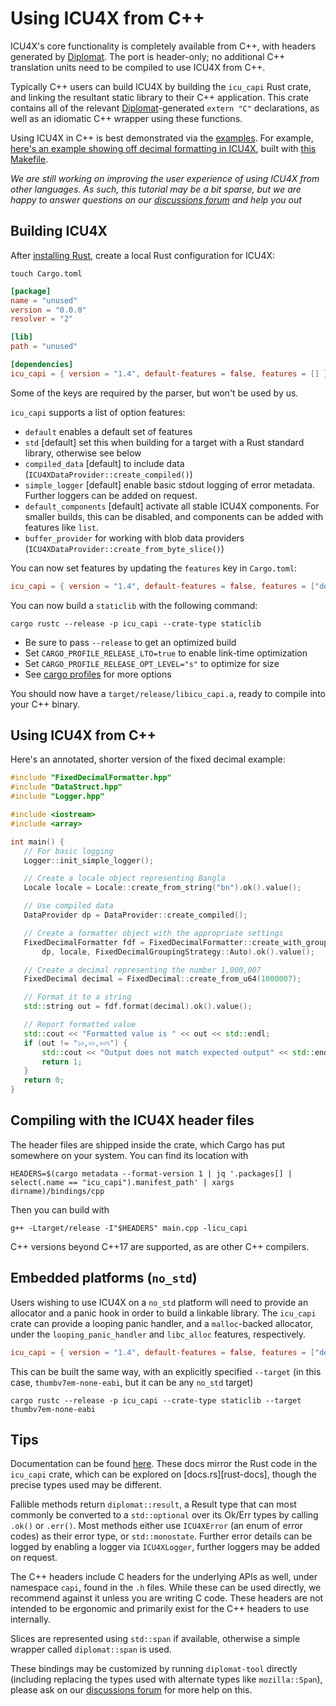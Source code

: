 # Using ICU4X from C++

ICU4X's core functionality is completely available from C++, with headers generated by [Diplomat]. The port is header-only; no additional C++ translation units need to be compiled to use ICU4X from C++.

Typically C++ users can build ICU4X by building the `icu_capi` Rust crate, and linking the resultant static library to their C++ application. This crate contains all of the relevant [Diplomat]-generated `extern "C"` declarations, as well as an idiomatic C++ wrapper using these functions.

Using ICU4X in C++ is best demonstrated via the [examples](cpp). For example, [here's an example showing off decimal formatting in ICU4X](cpp/fixeddecimal.cpp), built with [this Makefile](cpp/Makefile).

_We are still working on improving the user experience of using ICU4X from other languages. As such, this tutorial may be a bit sparse, but we are happy to answer questions on our [discussions forum] and help you out_

## Building ICU4X

After [installing Rust](https://rustup.rs), create a local Rust configuration for ICU4X:

```shell
touch Cargo.toml
```

```toml
[package]
name = "unused"
version = "0.0.0"
resolver = "2"

[lib]
path = "unused"

[dependencies]
icu_capi = { version = "1.4", default-features = false, features = [] }
```

Some of the keys are required by the parser, but won't be used by us. 

`icu_capi` supports a list of option features:

- `default` enables a default set of features
- `std` \[default\] set this when building for a target with a Rust standard library, otherwise see below
- `compiled_data` \[default\] to include data (`ICU4XDataProvider::create_compiled()`)
- `simple_logger` \[default\] enable basic stdout logging of error metadata. Further loggers can be added on request.
- `default_components` \[default\] activate all stable ICU4X components. For smaller builds, this can be disabled, and components can be added with features like `list`.
- `buffer_provider` for working with blob data providers (`ICU4XDataProvider::create_from_byte_slice()`)

You can now set features by updating the `features` key in `Cargo.toml`:

```toml
icu_capi = { version = "1.4", default-features = false, features = ["default", "buffer_provider"] }

```

You can now build a `staticlib` with the following command:

```shell
cargo rustc --release -p icu_capi --crate-type staticlib
```

- Be sure to pass `--release` to get an optimized build
- Set `CARGO_PROFILE_RELEASE_LTO=true` to enable link-time optimization
- Set `CARGO_PROFILE_RELEASE_OPT_LEVEL="s"` to optimize for size
- See [cargo profiles](cargo-profiles) for more options

You should now have a `target/release/libicu_capi.a`, ready to compile into your C++ binary.

## Using ICU4X from C++
Here's an annotated, shorter version of the fixed decimal example:

 ```cpp
#include "FixedDecimalFormatter.hpp"
#include "DataStruct.hpp"
#include "Logger.hpp"

#include <iostream>
#include <array>

int main() {
    // For basic logging
    Logger::init_simple_logger();

    // Create a locale object representing Bangla
    Locale locale = Locale::create_from_string("bn").ok().value();

    // Use compiled data
    DataProvider dp = DataProvider::create_compiled();

    // Create a formatter object with the appropriate settings
    FixedDecimalFormatter fdf = FixedDecimalFormatter::create_with_grouping_strategy(
        dp, locale, FixedDecimalGroupingStrategy::Auto).ok().value();

    // Create a decimal representing the number 1,000,007
    FixedDecimal decimal = FixedDecimal::create_from_u64(1000007);

    // Format it to a string
    std::string out = fdf.format(decimal).ok().value();

    // Report formatted value
    std::cout << "Formatted value is " << out << std::endl;
    if (out != "১০,০০,০০৭") {
        std::cout << "Output does not match expected output" << std::endl;
        return 1;
    }
    return 0;
}
```

## Compiling with the ICU4X header files

The header files are shipped inside the crate, which Cargo has put somewhere on your system. You can find its location with
```shell
HEADERS=$(cargo metadata --format-version 1 | jq '.packages[] | select(.name == "icu_capi").manifest_path' | xargs dirname)/bindings/cpp
```

Then you can build with
```shell
g++ -Ltarget/release -I"$HEADERS" main.cpp -licu_capi
```

C++ versions beyond C++17 are supported, as are other C++ compilers.

## Embedded platforms (`no_std`)

Users wishing to use ICU4X on a `no_std` platform will need to provide an allocator and a panic hook in order to build a linkable library. The `icu_capi` crate can provide a looping panic handler, and a `malloc`-backed allocator, under the `looping_panic_handler` and `libc_alloc` features, respectively.

```toml
icu_capi = { version = "1.4", default-features = false, features = ["default_components", "buffer_provider", "looping_panic_handler", "libc_alloc"] }

```

This can be built the same way, with an explicitly specified `--target` (in this case, `thumbv7em-none-eabi`, but it can be any `no_std` target)

```shell
cargo rustc --release -p icu_capi --crate-type staticlib --target thumbv7em-none-eabi
```

## Tips

Documentation can be found [here](https://unicode-org.github.io/icu4x/cppdoc/). These docs mirror the Rust code in the `icu_capi` crate, which can be explored on [docs.rs][rust-docs], though the precise types used may be different.

Fallible methods return `diplomat::result`, a Result type that can most commonly be converted to a `std::optional` over its Ok/Err types by calling `.ok()` or `.err()`. Most methods either use `ICU4XError` (an enum of error codes) as their error type, or `std::monostate`. Further error details can be logged by enabling a logger via `ICU4XLogger`, further loggers may be added on request.

The C++ headers include C headers for the underlying APIs as well, under namespace `capi`, found in the `.h` files. While these can be used directly, we recommend against it unless you are writing C code. These headers are not intended to be ergonomic and primarily exist for the C++ headers to use internally.

Slices are represented using `std::span` if available, otherwise a simple wrapper called `diplomat::span` is used.

These bindings may be customized by running `diplomat-tool` directly (including replacing the types used with alternate types like `mozilla::Span`), please ask on our [discussions forum] for more help on this.


 [discussions forum]: https://github.com/unicode-org/icu4x/discussions
 [Diplomat]: https://github.com/rust-diplomat/diplomat
 [cargo-profiles]: https://doc.rust-lang.org/cargo/reference/profiles.html

